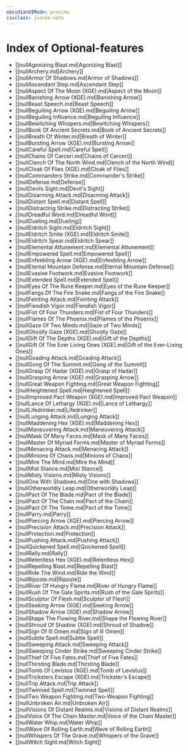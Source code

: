 ```yaml
---
obsidianUIMode: preview
cssclass: json5e-note
---
```

# Index of Optional-features

- [[nullAgonizing Blast.md|Agonizing Blast]]
- [[nullArchery.md|Archery]]
- [[nullArmor Of Shadows.md|Armor of Shadows]]
- [[nullAscendant Step.md|Ascendant Step]]
- [[nullAspect Of The Moon (XGE).md|Aspect of the Moon]]
- [[nullBanishing Arrow (XGE).md|Banishing Arrow]]
- [[nullBeast Speech.md|Beast Speech]]
- [[nullBeguiling Arrow (XGE).md|Beguiling Arrow]]
- [[nullBeguiling Influence.md|Beguiling Influence]]
- [[nullBewitching Whispers.md|Bewitching Whispers]]
- [[nullBook Of Ancient Secrets.md|Book of Ancient Secrets]]
- [[nullBreath Of Winter.md|Breath of Winter]]
- [[nullBursting Arrow (XGE).md|Bursting Arrow]]
- [[nullCareful Spell.md|Careful Spell]]
- [[nullChains Of Carceri.md|Chains of Carceri]]
- [[nullClench Of The North Wind.md|Clench of the North Wind]]
- [[nullCloak Of Flies (XGE).md|Cloak of Flies]]
- [[nullCommanders Strike.md|Commander's Strike]]
- [[nullDefense.md|Defense]]
- [[nullDevils Sight.md|Devil's Sight]]
- [[nullDisarming Attack.md|Disarming Attack]]
- [[nullDistant Spell.md|Distant Spell]]
- [[nullDistracting Strike.md|Distracting Strike]]
- [[nullDreadful Word.md|Dreadful Word]]
- [[nullDueling.md|Dueling]]
- [[nullEldritch Sight.md|Eldritch Sight]]
- [[nullEldritch Smite (XGE).md|Eldritch Smite]]
- [[nullEldritch Spear.md|Eldritch Spear]]
- [[nullElemental Attunement.md|Elemental Attunement]]
- [[nullEmpowered Spell.md|Empowered Spell]]
- [[nullEnfeebling Arrow (XGE).md|Enfeebling Arrow]]
- [[nullEternal Mountain Defense.md|Eternal Mountain Defense]]
- [[nullEvasive Footwork.md|Evasive Footwork]]
- [[nullExtended Spell.md|Extended Spell]]
- [[nullEyes Of The Rune Keeper.md|Eyes of the Rune Keeper]]
- [[nullFangs Of The Fire Snake.md|Fangs of the Fire Snake]]
- [[nullFeinting Attack.md|Feinting Attack]]
- [[nullFiendish Vigor.md|Fiendish Vigor]]
- [[nullFist Of Four Thunders.md|Fist of Four Thunders]]
- [[nullFlames Of The Phoenix.md|Flames of the Phoenix]]
- [[nullGaze Of Two Minds.md|Gaze of Two Minds]]
- [[nullGhostly Gaze (XGE).md|Ghostly Gaze]]
- [[nullGift Of The Depths (XGE).md|Gift of the Depths]]
- [[nullGift Of The Ever Living Ones (XGE).md|Gift of the Ever-Living Ones]]
- [[nullGoading Attack.md|Goading Attack]]
- [[nullGong Of The Summit.md|Gong of the Summit]]
- [[nullGrasp Of Hadar (XGE).md|Grasp of Hadar]]
- [[nullGrasping Arrow (XGE).md|Grasping Arrow]]
- [[nullGreat Weapon Fighting.md|Great Weapon Fighting]]
- [[nullHeightened Spell.md|Heightened Spell]]
- [[nullImproved Pact Weapon (XGE).md|Improved Pact Weapon]]
- [[nullLance Of Lethargy (XGE).md|Lance of Lethargy]]
- [[nullLifedrinker.md|Lifedrinker]]
- [[nullLunging Attack.md|Lunging Attack]]
- [[nullMaddening Hex (XGE).md|Maddening Hex]]
- [[nullManeuvering Attack.md|Maneuvering Attack]]
- [[nullMask Of Many Faces.md|Mask of Many Faces]]
- [[nullMaster Of Myriad Forms.md|Master of Myriad Forms]]
- [[nullMenacing Attack.md|Menacing Attack]]
- [[nullMinions Of Chaos.md|Minions of Chaos]]
- [[nullMire The Mind.md|Mire the Mind]]
- [[nullMist Stance.md|Mist Stance]]
- [[nullMisty Visions.md|Misty Visions]]
- [[nullOne With Shadows.md|One with Shadows]]
- [[nullOtherworldly Leap.md|Otherworldly Leap]]
- [[nullPact Of The Blade.md|Pact of the Blade]]
- [[nullPact Of The Chain.md|Pact of the Chain]]
- [[nullPact Of The Tome.md|Pact of the Tome]]
- [[nullParry.md|Parry]]
- [[nullPiercing Arrow (XGE).md|Piercing Arrow]]
- [[nullPrecision Attack.md|Precision Attack]]
- [[nullProtection.md|Protection]]
- [[nullPushing Attack.md|Pushing Attack]]
- [[nullQuickened Spell.md|Quickened Spell]]
- [[nullRally.md|Rally]]
- [[nullRelentless Hex (XGE).md|Relentless Hex]]
- [[nullRepelling Blast.md|Repelling Blast]]
- [[nullRide The Wind.md|Ride the Wind]]
- [[nullRiposte.md|Riposte]]
- [[nullRiver Of Hungry Flame.md|River of Hungry Flame]]
- [[nullRush Of The Gale Spirits.md|Rush of the Gale Spirits]]
- [[nullSculptor Of Flesh.md|Sculptor of Flesh]]
- [[nullSeeking Arrow (XGE).md|Seeking Arrow]]
- [[nullShadow Arrow (XGE).md|Shadow Arrow]]
- [[nullShape The Flowing River.md|Shape the Flowing River]]
- [[nullShroud Of Shadow (XGE).md|Shroud of Shadow]]
- [[nullSign Of Ill Omen.md|Sign of Ill Omen]]
- [[nullSubtle Spell.md|Subtle Spell]]
- [[nullSweeping Attack.md|Sweeping Attack]]
- [[nullSweeping Cinder Strike.md|Sweeping Cinder Strike]]
- [[nullThief Of Five Fates.md|Thief of Five Fates]]
- [[nullThirsting Blade.md|Thirsting Blade]]
- [[nullTomb Of Levistus (XGE).md|Tomb of Levistus]]
- [[nullTricksters Escape (XGE).md|Trickster's Escape]]
- [[nullTrip Attack.md|Trip Attack]]
- [[nullTwinned Spell.md|Twinned Spell]]
- [[nullTwo Weapon Fighting.md|Two-Weapon Fighting]]
- [[nullUnbroken Air.md|Unbroken Air]]
- [[nullVisions Of Distant Realms.md|Visions of Distant Realms]]
- [[nullVoice Of The Chain Master.md|Voice of the Chain Master]]
- [[nullWater Whip.md|Water Whip]]
- [[nullWave Of Rolling Earth.md|Wave of Rolling Earth]]
- [[nullWhispers Of The Grave.md|Whispers of the Grave]]
- [[nullWitch Sight.md|Witch Sight]]

